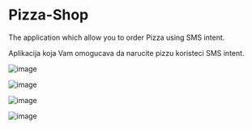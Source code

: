 # Pizza-Shop

The application which allow you to order Pizza using SMS intent.

Aplikacija koja Vam omogucava da narucite pizzu koristeci SMS intent.

![image](https://user-images.githubusercontent.com/49063097/64361138-478b3080-d00c-11e9-8ed2-eabc65c0e407.png)

![image](https://user-images.githubusercontent.com/49063097/64361339-a3ee5000-d00c-11e9-8af4-f06415b02dfa.png)

![image](https://user-images.githubusercontent.com/49063097/64361397-c4b6a580-d00c-11e9-8a70-4b4778191301.png)

![image](https://user-images.githubusercontent.com/49063097/64361501-f7609e00-d00c-11e9-9231-7e036460311e.png)
